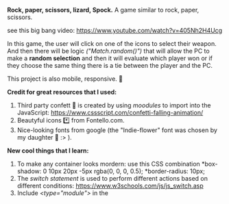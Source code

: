 **Rock, paper, scissors, lizard, Spock.**
A game similar to rock, paper, scissors.

see this big bang video: https://www.youtube.com/watch?v=405Nh2H4Ucg

In this game,  the user will click on one of the icons to select their weapon. And then there will be logic *("Match.random()")* that will allow the PC to make a **random selection** and then it will evaluate which player won or if they choose the same thing there is a tie between the player and the PC.

This project is also mobile, responsive. 📱

**Credit for great resources that I used:**
1. Third party confett 🎉 is created by using *moodules* to import into the JavaScript: https://www.cssscript.com/confetti-falling-animation/
2. Beautyful icons *️⃣ from Fontello.com.
3. Nice-looking fonts from google (the "Indie-flower" font was chosen by my daughter 👧 :>  ).


**New cool things that I learn:**
1. To make any container looks mordern: use this CSS combination
     *box-shadow: 0 10px 20px -5px rgba(0, 0, 0, 0.5);
    *border-radius: 10px;
2. The *switch statement* is used to perform different actions based on different conditions: https://www.w3schools.com/js/js_switch.asp
3. Include *<type="module">* in the <script> element, to declare script as a *module*. This help clear the consusion of placing the JS scripts in order.
